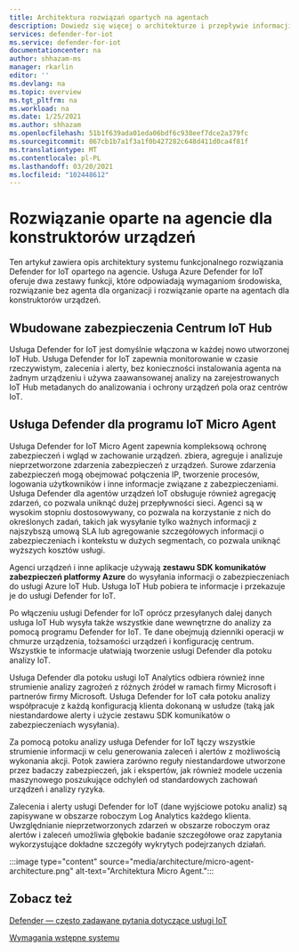 ```yaml
---
title: Architektura rozwiązań opartych na agentach
description: Dowiedz się więcej o architekturze i przepływie informacji opartym na agentach usługi Azure Defender.
services: defender-for-iot
ms.service: defender-for-iot
documentationcenter: na
author: shhazam-ms
manager: rkarlin
editor: ''
ms.devlang: na
ms.topic: overview
ms.tgt_pltfrm: na
ms.workload: na
ms.date: 1/25/2021
ms.author: shhazam
ms.openlocfilehash: 51b1f639ada01eda06bdf6c938eef7dce2a379fc
ms.sourcegitcommit: 867cb1b7a1f3a1f0b427282c648d411d0ca4f81f
ms.translationtype: MT
ms.contentlocale: pl-PL
ms.lasthandoff: 03/20/2021
ms.locfileid: "102448612"
---
```

# <a name="agent-based-solution-for-device-builders"></a>Rozwiązanie oparte na agencie dla konstruktorów urządzeń

Ten artykuł zawiera opis architektury systemu funkcjonalnego rozwiązania Defender for IoT opartego na agencie. Usługa Azure Defender for IoT oferuje dwa zestawy funkcji, które odpowiadają wymaganiom środowiska, rozwiązanie bez agenta dla organizacji i rozwiązanie oparte na agentach dla konstruktorów urządzeń.

## <a name="iot-hub-built-in-security"></a>Wbudowane zabezpieczenia Centrum IoT Hub

Usługa Defender for IoT jest domyślnie włączona w każdej nowo utworzonej IoT Hub. Usługa Defender for IoT zapewnia monitorowanie w czasie rzeczywistym, zalecenia i alerty, bez konieczności instalowania agenta na żadnym urządzeniu i używa zaawansowanej analizy na zarejestrowanych IoT Hub metadanych do analizowania i ochrony urządzeń pola oraz centrów IoT. 

## <a name="defender-for-iot-micro-agent"></a>Usługa Defender dla programu IoT Micro Agent 

Usługa Defender for IoT Micro Agent zapewnia kompleksową ochronę zabezpieczeń i wgląd w zachowanie urządzeń. zbiera, agreguje i analizuje nieprzetworzone zdarzenia zabezpieczeń z urządzeń. Surowe zdarzenia zabezpieczeń mogą obejmować połączenia IP, tworzenie procesów, logowania użytkowników i inne informacje związane z zabezpieczeniami. Usługa Defender dla agentów urządzeń IoT obsługuje również agregację zdarzeń, co pozwala uniknąć dużej przepływności sieci. Agenci są w wysokim stopniu dostosowywany, co pozwala na korzystanie z nich do określonych zadań, takich jak wysyłanie tylko ważnych informacji z najszybszą umową SLA lub agregowanie szczegółowych informacji o zabezpieczeniach i kontekstu w dużych segmentach, co pozwala uniknąć wyższych kosztów usługi.

Agenci urządzeń i inne aplikacje używają **zestawu SDK komunikatów zabezpieczeń platformy Azure** do wysyłania informacji o zabezpieczeniach do usługi Azure IoT Hub. Usługa IoT Hub pobiera te informacje i przekazuje je do usługi Defender for IoT.

Po włączeniu usługi Defender for IoT oprócz przesyłanych dalej danych usługa IoT Hub wysyła także wszystkie dane wewnętrzne do analizy za pomocą programu Defender for IoT. Te dane obejmują dzienniki operacji w chmurze urządzenia, tożsamości urządzeń i konfigurację centrum. Wszystkie te informacje ułatwiają tworzenie usługi Defender dla potoku analizy IoT.

Usługa Defender dla potoku usługi IoT Analytics odbiera również inne strumienie analizy zagrożeń z różnych źródeł w ramach firmy Microsoft i partnerów firmy Microsoft. Usługa Defender for IoT cała potoku analizy współpracuje z każdą konfiguracją klienta dokonaną w usłudze (taką jak niestandardowe alerty i użycie zestawu SDK komunikatów o zabezpieczeniach wysyłania).

Za pomocą potoku analizy usługa Defender for IoT łączy wszystkie strumienie informacji w celu generowania zaleceń i alertów z możliwością wykonania akcji. Potok zawiera zarówno reguły niestandardowe utworzone przez badaczy zabezpieczeń, jak i ekspertów, jak również modele uczenia maszynowego poszukujące odchyleń od standardowych zachowań urządzeń i analizy ryzyka.

Zalecenia i alerty usługi Defender for IoT (dane wyjściowe potoku analiz) są zapisywane w obszarze roboczym Log Analytics każdego klienta. Uwzględnianie nieprzetworzonych zdarzeń w obszarze roboczym oraz alertów i zaleceń umożliwia głębokie badanie szczegółowe oraz zapytania wykorzystujące dokładne szczegóły wykrytych podejrzanych działań.

:::image type="content" source="media/architecture/micro-agent-architecture.png" alt-text="Architektura Micro Agent.":::

## <a name="see-also"></a>Zobacz też

[Defender — często zadawane pytania dotyczące usługi IoT](resources-frequently-asked-questions.md)

[Wymagania wstępne systemu](quickstart-system-prerequisites.md)
